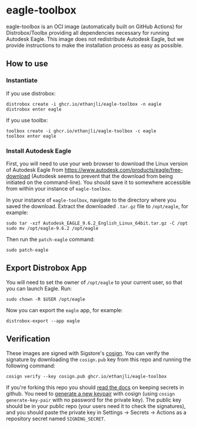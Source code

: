# eagle-toolbox

eagle-toolbox is an OCI image (automatically built on GitHub Actions) for Distrobox/Toolbx providing all dependencies necessary for running Autodesk Eagle. This image does not redistribute Autodesk Eagle, but we provide instructions to make the installation process as easy as possible.

## How to use

### Instantiate

If you use distrobox:

```
distrobox create -i ghcr.io/ethanjli/eagle-toolbox -n eagle
distrobox enter eagle
```

If you use toolbx:

```
toolbox create -i ghcr.io/ethanjli/eagle-toolbox -c eagle
toolbox enter eagle
```

### Install Autodesk Eagle

First, you will need to use your web browser to download the Linux version of Autodesk Eagle from <https://www.autodesk.com/products/eagle/free-download> (Autodesk seems to prevent that the download from being initiated on the command-line). You should save it to somewhere accessible from within your instance of `eagle-toolbox`.

In your instance of `eagle-toolbox`, navigate to the directory where you saved the download. Extract the downloaded `.tar.gz` file to `/opt/eagle`, for example:

```
sudo tar -xzf Autodesk_EAGLE_9.6.2_English_Linux_64bit.tar.gz -C /opt
sudo mv /opt/eagle-9.6.2 /opt/eagle
```

Then run the `patch-eagle` command:

```
sudo patch-eagle
```

## Export Distrobox App

You will need to set the owner of `/opt/eagle` to your current user, so that you can launch Eagle. Run:

```
sudo chown -R $USER /opt/eagle
```



Now you can export the `eagle` app, for example:

```
distrobox-export --app eagle
```

## Verification

These images are signed with Sigstore's [cosign](https://docs.sigstore.dev/cosign/overview/). You can verify the signature by downloading the `cosign.pub` key from this repo and running the following command:

```
cosign verify --key cosign.pub ghcr.io/ethanjli/eagle-toolbox
```

If you're forking this repo you should [read the docs](https://docs.github.com/en/actions/security-guides/encrypted-secrets) on keeping secrets in github. You need to [generate a new keypair](https://docs.sigstore.dev/cosign/overview/) with cosign (using `cosign generate-key-pair` with no password for the private key). The public key should be in your public repo (your users need it to check the signatures), and you should paste the private key in Settings -> Secrets -> Actions as a repository secret named `SIGNING_SECRET`.
